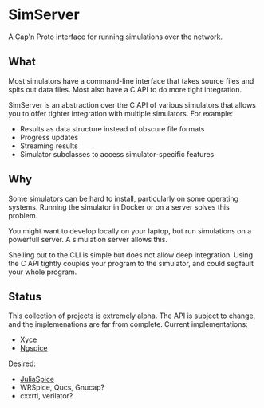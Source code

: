 # SimServer

A Cap'n Proto interface for running simulations over the network.

## What

Most simulators have a command-line interface that takes source files and spits out data files.
Most also have a C API to do more tight integration.

SimServer is an abstraction over the C API of various simulators that allows you to offer tighter integration with multiple simulators. For example:

* Results as data structure instead of obscure file formats
* Progress updates
* Streaming results
* Simulator subclasses to access simulator-specific features

## Why

Some simulators can be hard to install, particularly on some operating systems. Running the simulator in Docker or on a server solves this problem.

You might want to develop locally on your laptop, but run simulations on a powerfull server. A simulation server allows this.

Shelling out to the CLI is simple but does not allow deep integration. Using the C API tightly couples your program to the simulator, and could segfault your whole program.

## Status

This collection of projects is extremely alpha. The API is subject to change, and the implemenations are far from complete.
Current implementations:

* [Xyce](https://github.com/NyanCAD/XyceSimServer)
* [Ngspice](https://github.com/NyanCAD/NgspiceSimServer)

Desired:

* [JuliaSpice](https://juliacomputing.com/media/2021/03/darpa-ditto/)
* WRSpice, Qucs, Gnucap?
* cxxrtl, verilator?
